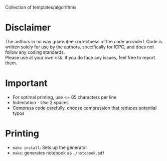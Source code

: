 Collection of templates/algorithms

Disclaimer
===========
The authors in no way guarentee correctness of the code provided. Code is written solely for use by the authors, specifically for ICPC, and does not follow any coding standards.  
Please use at your own risk. If you do face any issues, feel free to report them.

Important
=================
- For optimal printing, use <= 65 characters per line
- Indentation - Use 2 spaces
- Compress code carefully, choose compression that reduces potential typos

Printing
=================
- `make install`: Sets up the generator
- `make`: generates notebook as `./notebook.pdf`

